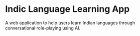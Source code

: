 # Indic Language Learning App

A web application to help users learn Indian languages through conversational role-playing using AI.
